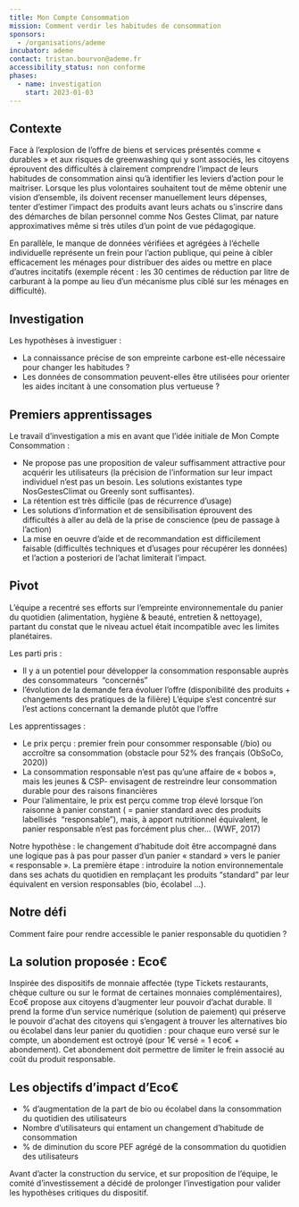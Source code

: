 ```yaml
---
title: Mon Compte Consommation
mission: Comment verdir les habitudes de consommation
sponsors:
  - /organisations/ademe
incubator: ademe
contact: tristan.bourvon@ademe.fr 
accessibility_status: non conforme
phases:
  - name: investigation
    start: 2023-01-03
---
```

## Contexte
Face à l’explosion de l’offre de biens et services présentés comme « durables » et aux risques de greenwashing qui y sont associés, les citoyens éprouvent des difficultés à clairement comprendre l’impact de leurs habitudes de consommation ainsi qu’à identifier les leviers d’action pour le maitriser. 
Lorsque les plus volontaires souhaitent tout de même obtenir une vision d’ensemble, ils doivent recenser manuellement leurs dépenses, tenter d’estimer l’impact des produits avant leurs achats ou s’inscrire dans des démarches de bilan personnel comme Nos Gestes Climat, par nature approximatives même si très utiles d’un point de vue pédagogique.

En parallèle, le manque de données vérifiées et agrégées à l’échelle individuelle représente un frein pour l’action publique, qui peine à cibler efficacement les ménages pour distribuer des aides ou mettre en place d’autres incitatifs (exemple récent : les 30 centimes de réduction par litre de carburant à la pompe au lieu d’un mécanisme plus ciblé sur les ménages en difficulté).


## Investigation
Les hypothèses à investiguer : 
- La connaissance précise de son empreinte carbone est-elle nécessaire pour changer les habitudes ? 
- Les données de consommation peuvent-elles être utilisées pour orienter les aides incitant à une consomation plus vertueuse ?

## Premiers apprentissages

Le travail d’investigation a mis en avant que l’idée initiale de Mon Compte Consommation :
* Ne propose pas une proposition de valeur suffisamment attractive pour acquérir les utilisateurs (la précision de l’information sur leur impact individuel n’est pas un besoin. Les solutions existantes type NosGestesClimat ou Greenly sont suffisantes).
* La rétention est très difficile (pas de récurrence d’usage)
* Les solutions d’information et de sensibilisation éprouvent des difficultés à aller au delà de la prise de conscience (peu de passage à l’action)
* La mise en oeuvre d’aide et de recommandation est difficilement faisable (difficultés techniques et d’usages pour récupérer les données) et l’action a posteriori de l’achat limiterait l’impact. 

## Pivot 
L’équipe a recentré ses efforts sur l’empreinte environnementale du panier du quotidien (alimentation, hygiène & beauté, entretien & nettoyage), partant du constat que le niveau actuel était incompatible avec les limites planétaires. 

Les parti pris : 
* Il y a un potentiel pour développer la consommation responsable auprès des consommateurs  “concernés” 
* l’évolution de la demande fera évoluer l’offre (disponibilité des produits + changements des pratiques de la filière)
L’équipe s’est concentré sur l’est actions concernant la demande plutôt que l’offre

Les apprentissages :
* Le prix perçu : premier frein pour consommer responsable (/bio) ou accroître sa consommation (obstacle pour 52% des français (ObSoCo, 2020))
* La consommation responsable  n’est pas qu’une affaire de « bobos », mais les jeunes & CSP- envisagent de restreindre leur consommation durable pour des raisons financières
* Pour l’alimentaire, le prix est perçu comme trop élevé lorsque l’on raisonne à panier constant ( = panier standard avec des produits labellisés  “responsable”), mais, à apport nutritionnel équivalent, le panier responsable n’est pas forcément plus cher… (WWF, 2017)

Notre hypothèse : le changement d’habitude doit être accompagné dans une logique pas à pas pour passer d’un panier « standard » vers le panier « responsable ». La première étape : introduire la notion environnementale dans ses achats du quotidien en remplaçant les produits “standard” par leur équivalent en version responsables (bio, écolabel …).

## Notre défi

Comment faire pour rendre accessible le panier responsable du quotidien ?

## La solution proposée : Eco€

Inspirée des dispositifs de monnaie affectée (type Tickets restaurants, chèque culture ou sur le format de certaines monnaies complémentaires), Eco€ propose aux citoyens d’augmenter leur pouvoir d’achat durable. 
Il prend la forme d’un service numérique (solution de paiement) qui préserve le pouvoir d'achat des citoyens qui s’engagent à trouver les alternatives bio ou écolabel dans leur panier du quotidien : pour chaque euro versé sur le compte, un abondement est octroyé (pour 1€ versé = 1 eco€ + abondement). Cet abondement doit permettre de limiter le frein associé au coût du produit responsable. 

## Les objectifs d’impact d’Eco€ 

* % d’augmentation de la part de bio ou écolabel dans la consommation du quotidien des utilisateurs
* Nombre d’utilisateurs qui entament un changement d’habitude de consommation
* % de diminution du score PEF agrégé de la consommation du quotidien des utilisateurs

Avant d’acter la construction du service, et sur proposition de l’équipe, le comité d’investissement a décidé de prolonger l’investigation pour valider les hypothèses critiques du dispositif.
